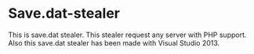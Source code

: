 # Save.dat-stealer

This is save.dat stealer. This stealer request any server with PHP support. Also this save.dat stealer has been made with Visual Studio 2013.
